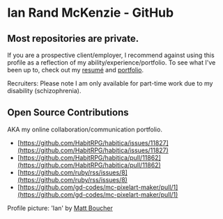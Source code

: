 # Ian Rand McKenzie - GitHub

## Most repositories are private.

If you are a prospective client/employer, I recommend against using this profile as a reflection of my ability/experience/portfolio. To see what I've been up to, check out my [resumé](https://ianrandmckenzie.com/resume) and [portfolio](https://objektiv.digital/portfolio).

Recruiters: Please note I am only available for part-time work due to my disability (schizophrenia).

## Open Source Contributions
AKA my online collaboration/communication portfolio.
* [https://github.com/HabitRPG/habitica/issues/11827](https://github.com/HabitRPG/habitica/issues/11827)
* [https://github.com/HabitRPG/habitica/pull/11862](https://github.com/HabitRPG/habitica/pull/11862)
* [https://github.com/ruby/rss/issues/8](https://github.com/ruby/rss/issues/8)
* [https://github.com/gd-codes/mc-pixelart-maker/pull/1](https://github.com/gd-codes/mc-pixelart-maker/pull/1)

Profile picture: 'Ian' by [Matt Boucher](https://opensea.io/TheMindsEye)
<!--
**ianrandmckenzie/ianrandmckenzie** is a ✨ _special_ ✨ repository because its `README.md` (this file) appears on your GitHub profile.

Here are some ideas to get you started:

- 🔭 I’m currently working on ...
- 🌱 I’m currently learning ...
- 👯 I’m looking to collaborate on ...
- 🤔 I’m looking for help with ...
- 💬 Ask me about ...
- 📫 How to reach me: ...
- 😄 Pronouns: ...
- ⚡ Fun fact: ...
-->
